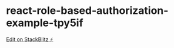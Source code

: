 # react-role-based-authorization-example-tpy5if

[Edit on StackBlitz ⚡️](https://stackblitz.com/edit/react-role-based-authorization-example-tpy5if)